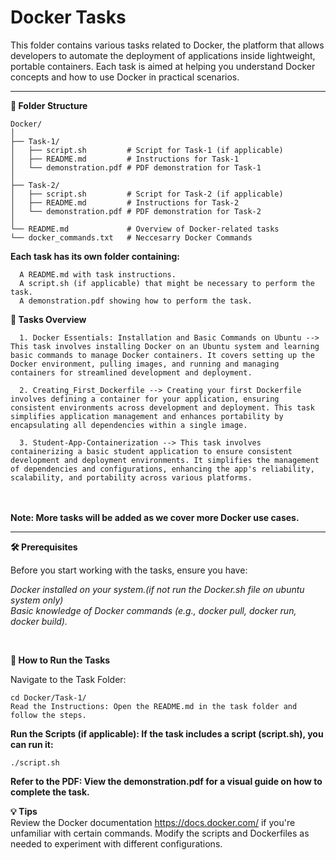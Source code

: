 # Docker Tasks

This folder contains various tasks related to Docker, the platform that allows developers to automate the deployment of applications inside lightweight, portable containers. Each task is aimed at helping you understand Docker concepts and how to use Docker in practical scenarios.

---
**📁 Folder Structure**

    Docker/
    │
    ├── Task-1/
    │   ├── script.sh         # Script for Task-1 (if applicable)
    │   ├── README.md         # Instructions for Task-1
    │   └── demonstration.pdf # PDF demonstration for Task-1
    │
    ├── Task-2/
    │   ├── script.sh         # Script for Task-2 (if applicable)
    │   ├── README.md         # Instructions for Task-2
    │   └── demonstration.pdf # PDF demonstration for Task-2
    │
    └── README.md             # Overview of Docker-related tasks
    └── docker_commands.txt   # Neccesarry Docker Commands
**Each task has its own folder containing:**

      A README.md with task instructions.
      A script.sh (if applicable) that might be necessary to perform the task.
      A demonstration.pdf showing how to perform the task.

      
**🚀 Tasks Overview** 

      1. Docker Essentials: Installation and Basic Commands on Ubuntu --> This task involves installing Docker on an Ubuntu system and learning basic commands to manage Docker containers. It covers setting up the Docker environment, pulling images, and running and managing containers for streamlined development and deployment.
      
      2. Creating_First_Dockerfile --> Creating your first Dockerfile involves defining a container for your application, ensuring consistent environments across development and deployment. This task simplifies application management and enhances portability by encapsulating all dependencies within a single image.
      
      3. Student-App-Containerization --> This task involves containerizing a basic student application to ensure consistent development and deployment environments. It simplifies the management of dependencies and configurations, enhancing the app's reliability, scalability, and portability across various platforms.


<br><br>
**Note: More tasks will be added as we cover more Docker use cases.**

---

**🛠 Prerequisites**

Before you start working with the tasks, ensure you have:

*Docker installed on your system.(if not run the Docker.sh file on ubuntu system only)<br>
Basic knowledge of Docker commands (e.g., docker pull, docker run, docker build).*

<br>

**🔄 How to Run the Tasks**

Navigate to the Task Folder:

    cd Docker/Task-1/
    Read the Instructions: Open the README.md in the task folder and follow the steps.

**Run the Scripts (if applicable): If the task includes a script (script.sh), you can run it:**

    ./script.sh
    
**Refer to the PDF: View the demonstration.pdf for a visual guide on how to complete the task.**

**💡 Tips**
<br>
Review the Docker documentation https://docs.docker.com/ if you're unfamiliar with certain commands.
Modify the scripts and Dockerfiles as needed to experiment with different configurations.
